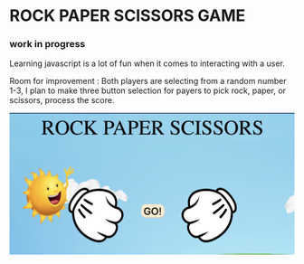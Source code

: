 # ROCK PAPER SCISSORS GAME
### work in progress

Learning javascript is a lot of fun when it comes to interacting with a user.

Room for improvement :
Both players are selecting from a random number 1-3, I plan to make three button selection for payers to pick rock, paper, or scissors, process the score.

![](images/screen.png)
